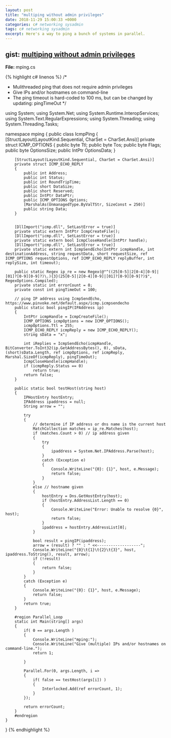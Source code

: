 ```yaml
---
layout: post
title: "multiping without admin privileges"
date: 2018-11-29 15:00:33 +0000
categories: c# networking sysadmin
tags: c# networking sysadmin
excerpt: Here's a way to ping a bunch of systems in parallel.
---
```



## gist: [multiping without admin privileges](https://gist.github.com/jftuga/482be32ad050deb91512839b57642654)

**File:** mping.cs

{% highlight c# linenos %}
/*
 * Mulithreaded ping that does not require admin privileges
 * Give IPs and/or hostnames on command-line
 * The ping timeout is hard-coded to 100 ms, but can be changed by updating: pingTimeOut
 */

using System;
using System.Net;
using System.Runtime.InteropServices;
using System.Text.RegularExpressions;
using System.Threading;
using System.Threading.Tasks;

namespace mping
{
    public class IcmpPing
    {
        [StructLayout(LayoutKind.Sequential, CharSet = CharSet.Ansi)]
        private struct ICMP_OPTIONS
        {
            public byte Ttl;
            public byte Tos;
            public byte Flags;
            public byte OptionsSize;
            public IntPtr OptionsData;
        }

        [StructLayout(LayoutKind.Sequential, CharSet = CharSet.Ansi)]
        private struct ICMP_ECHO_REPLY
        {
            public int Address;
            public int Status;
            public int RoundTripTime;
            public short DataSize;
            public short Reserved;
            public IntPtr DataPtr;
            public ICMP_OPTIONS Options;
            [MarshalAs(UnmanagedType.ByValTStr, SizeConst = 250)]
            public string Data;
        }


        [DllImport("icmp.dll", SetLastError = true)]
        private static extern IntPtr IcmpCreateFile();
        [DllImport("icmp.dll", SetLastError = true)]
        private static extern bool IcmpCloseHandle(IntPtr handle);
        [DllImport("icmp.dll", SetLastError = true)]
        private static extern int IcmpSendEcho(IntPtr icmpHandle, int destinationAddress, string requestData, short requestSize, ref ICMP_OPTIONS requestOptions, ref ICMP_ECHO_REPLY replyBuffer, int replySize, int timeout);

        public static Regex ip_re = new Regex(@"^((25[0-5]|2[0-4][0-9]|[01]?[0-9][0-9]?)\.){3}(25[0-5]|2[0-4][0-9]|[01]?[0-9][0-9]?)$", RegexOptions.Compiled);
        private static int errorCount = 0;
        private const int pingTimeOut = 100;

        // ping IP address using IcmpSendEcho, https://www.pinvoke.net/default.aspx/icmp.icmpsendecho
        public static bool pingIP(IPAddress ip)
        {
            IntPtr icmpHandle = IcmpCreateFile();
            ICMP_OPTIONS icmpOptions = new ICMP_OPTIONS();
            icmpOptions.Ttl = 255;
            ICMP_ECHO_REPLY icmpReply = new ICMP_ECHO_REPLY();
            string sData = "x";

            int iReplies = IcmpSendEcho(icmpHandle, BitConverter.ToInt32(ip.GetAddressBytes(), 0), sData, (short)sData.Length, ref icmpOptions, ref icmpReply, Marshal.SizeOf(icmpReply), pingTimeOut);
            IcmpCloseHandle(icmpHandle);
            if (icmpReply.Status == 0)
                return true;
            return false;
        }

        public static bool testHost(string host)
        {
            IPHostEntry hostEntry;
            IPAddress ipaddress = null;
            String arrow = "";

            try
            {
                // determine if IP address or dns name is the current host
                MatchCollection matches = ip_re.Matches(host);
                if (matches.Count > 0) // ip address given
                {
                    try
                    {
                        ipaddress = System.Net.IPAddress.Parse(host);
                    }
                    catch (Exception e)
                    {
                        Console.WriteLine("{0}: {1}", host, e.Message);
                        return false;
                    }
                }
                else // hostname given
                {
                    hostEntry = Dns.GetHostEntry(host);
                    if (hostEntry.AddressList.Length == 0)
                    {
                        Console.WriteLine("Error: Unable to resolve {0}", host);
                        return false;
                    }
                    ipaddress = hostEntry.AddressList[0];
                }

                bool result = pingIP(ipaddress);
                arrow = (result) ? "" : " <<-------------------";
                Console.WriteLine("{0}\t{1}\t{2}\t{3}", host, ipaddress.ToString(), result, arrow);
                if (!result)
                {
                    return false;
                }
            }
            catch (Exception e)
            {
                Console.WriteLine("{0}: {1}", host, e.Message);
                return false;
            }
            return true;
        }

        #region Parallel_Loop
        static int Main(string[] args)
        {
            if( 0 == args.Length )
            {
                Console.WriteLine("mping:");
                Console.WriteLine("Give (multiple) IPs and/or hostnames on command-line.");
                return 1;

            }

            Parallel.For(0, args.Length, i =>
            {
                if( false == testHost(args[i]) )
                {
                    Interlocked.Add(ref errorCount, 1);
                }
            });

            return errorCount;
        }
        #endregion
    }
}
{% endhighlight %}
